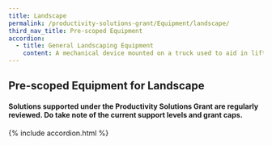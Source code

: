 ```yaml
---
title: Landscape
permalink: /productivity-solutions-grant/Equipment/landscape/
third_nav_title: Pre-scoped Equipment
accordion:
  - title: General Landscaping Equipment
    content: A mechanical device mounted on a truck used to aid in lifting, loading, unloading of materials e.g. during tree pruning or tree cutting operation.<br/><br/><a href='/productivity-solutions-grant/solutionrepo/solution1638' target='_blank' style='color:#037e8a'>Lorry Crane</a><br/><br/><br/>A mobile heavy equipment used in landscaping works which involve digging, trenching, material handling, etc.<br/><br/><a href='/productivity-solutions-grant/solutionrepo/solution1639' target='_blank' style='color:#037e8a'>Excavator</a><br/><br/><br/>A mobile grass/lawn cutting equipment , either automated or semi/fully controlled by a person, that trims, cuts grass or other vegetation that grows on the ground.<br/><br/><a href='/productivity-solutions-grant/solutionrepo/solution1640' target='_blank' style='color:#037e8a'>Ride-on/Wireless/Autonomous Mower</a><br/><br/><br/>A small, rigid frame, engine-powered mobile machine which has attachments for sweeping, stump grinding, trenching, etc. The attachments are usually different tools or equipment.<br/><br/><a href='/productivity-solutions-grant/solutionrepo/solution1641' target='_blank' style='color:#037e8a'>Skid Steer Loader / Utility Loader</a><br/><br/><br/>A mobile machine used for reducing wood and materials into smaller woodchips, which can be used for mulching, soil compost etc.<br/><br/><a href='/productivity-solutions-grant/solutionrepo/solution1642' target='_blank' style='color:#037e8a'>Wood Chipper / Leaf Shredder</a><br/><br/><br/>A mobile mechanical device used to provide temporary access for people or equipment to perform tasks which are  at inaccessible areas and heights.<br/><br/><a href='/productivity-solutions-grant/solutionrepo/solution1643' target='_blank' style='color:#037e8a'>Mobile Elevating Work Platform/Boom Lift/Spider Lift</a><br/><br/><br/>A mobile machine (hydraulically powered and diesel engine driven) used for cutting and trimming hedges<br/><br/><a href='/productivity-solutions-grant/solutionrepo/solution1644' target='_blank' style='color:#037e8a'>Tractor Hedge Cutter</a><br/><br/><br/>A mobile machine with power tool or as at attachment that removes tree stumps by means of a rotating cutting disc that chips away tree stump for easy removal.<br/><br/><a href='/productivity-solutions-grant/solutionrepo/solution1645' target='_blank' style='color:#037e8a'>Stump Grinder</a><br/><br/><br/>Devices used for aeration, or mixing air with another substance, such as soil or water.<br/><br/><a href='/productivity-solutions-grant/solutionrepo/solution1646' target='_blank' style='color:#037e8a'>Aerator</a><br/><br/><br/>A device used to fill pots with materials like compost and soil . The potting machine can be used to fill bags with sand, gravel, bark, stone, stock feed, etc.<br/><br/><a href='/productivity-solutions-grant/solutionrepo/solution1647' target='_blank' style='color:#037e8a'>Potting Machine</a><br/><br/><br/>An system and application of  watering devices and instrumentation used to control the amount of water for plants or shrubs. The system can be programmed to water at intervals usually for growing plants, maintaining landscape, revegetating disturbed soils, etc.<br/><br/><a href='/productivity-solutions-grant/solutionrepo/solution1648' target='_blank' style='color:#037e8a'>Irrigation System</a><br/>
---
```


## Pre-scoped Equipment for Landscape


#### Solutions supported under the Productivity Solutions Grant are regularly reviewed. Do take note of the current support levels and grant caps.

{% include accordion.html %}

